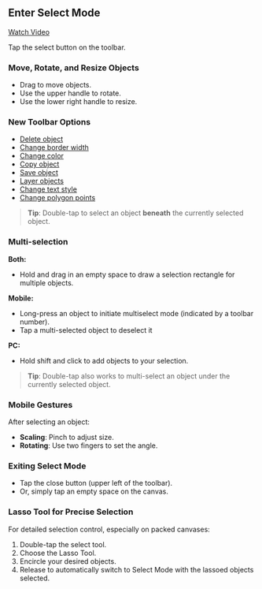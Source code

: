 ## Enter Select Mode

<a href="https://www.youtube.com/watch?v=BxFixwPMHrY&list=PL59USjwdMIDkWNkVo4lP2UJODNKOnocsX&index=12" target="_blank">
Watch Video
</a>

Tap the select button on the toolbar.

### Move, Rotate, and Resize Objects
- Drag to move objects.
- Use the upper handle to rotate.
- Use the lower right handle to resize.

### New Toolbar Options
- [Delete object](blob:delete.md)
- [Change border width](blob:width.md)
- [Change color](blob:color.md)
- [Copy object](blob:copy.md)
- [Save object](blob:save.md)
- [Layer objects](blob:layer.md)
- [Change text style](blob:text.md)
- [Change polygon points](blob:shapes.md)

> **Tip**: Double-tap to select an object **beneath** the currently selected object.

### Multi-selection

**Both:**
- Hold and drag in an empty space to draw a selection rectangle for multiple objects.

**Mobile:**
- Long-press an object to initiate multiselect mode (indicated by a toolbar number).
- Tap a multi-selected object to deselect it

**PC:**
- Hold shift and click to add objects to your selection.

> **Tip**: Double-tap also works to multi-select an object under the currently selected object.

### Mobile Gestures
After selecting an object:
- **Scaling**: Pinch to adjust size.
- **Rotating**: Use two fingers to set the angle.

### Exiting Select Mode
- Tap the close button (upper left of the toolbar).
- Or, simply tap an empty space on the canvas.

### Lasso Tool for Precise Selection
For detailed selection control, especially on packed canvases:
1. Double-tap the select tool.
2. Choose the Lasso Tool.
3. Encircle your desired objects.
4. Release to automatically switch to Select Mode with the lassoed objects selected.
